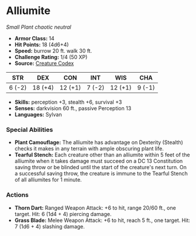 # Alliumite

*Small* *Plant* *chaotic neutral*

- **Armor Class:** 14
- **Hit Points:** 18 (4d6+4)
- **Speed:** burrow 20 ft. walk 30 ft.
- **Challenge Rating:** 1/4 (50 XP)
- **Source:** [Creature Codex](https://koboldpress.com/kpstore/product/creature-codex-for-5th-edition-dnd/)

| STR | DEX | CON | INT | WIS | CHA |
| --- | --- | --- | --- | --- | --- |
| 6 (-2) | 18 (+4) | 12 (+1) | 7 (-2) | 12 (+1) | 9 (-1) |

- **Skills:** perception +3, stealth +6, survival +3
- **Senses:** darkvision 60 ft., passive Perception 13
- **Languages:** Sylvan
### Special Abilities
- **Plant Camouflage:** The alliumite has advantage on Dexterity (Stealth) checks it makes in any terrain with ample obscuring plant life.
- **Tearful Stench:** Each creature other than an alliumite within 5 feet of the alliumite when it takes damage must succeed on a DC 13 Constitution saving throw or be blinded until the start of the creature's next turn. On a successful saving throw, the creature is immune to the Tearful Stench of all alliumites for 1 minute.
### Actions
- **Thorn Dart:** Ranged Weapon Attack: +6 to hit, range 20/60 ft., one target. Hit: 6 (1d4 + 4) piercing damage.
- **Grass Blade:** Melee Weapon Attack: +6 to hit, reach 5 ft., one target. Hit: 7 (1d6 + 4) slashing damage.
